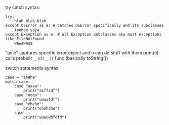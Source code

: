 try catch syntax:

```
try:
    blah blah blah
except OSError as e: # catches OSError specifically and its subclasses
    teehee yaya
except Exception as e: # all Exception subclasses aka most exceptions like FileNotFound
    wawawaaa
```

"as e" captures specific error object and u can do stuff with them
print(e) calls prebuilt `__str__()` func (basically toString())

switch statements syntax:

```
case = "ehehe"
match case:
    case "aaaa":
        print("asffsdf")
    case "oooo":
        print("uwuwfdf")
    case "ehehe":
        print("ohohoho")
    case _:
        print("wuwuwhfdfd")
```